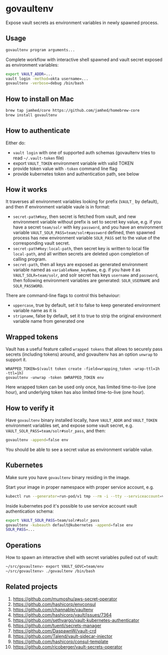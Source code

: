 # govaultenv

Expose vault secrets as environment variables in newly spawned process.

## Usage

```sh
govaultenv program arguments...
```

Complete workflow with interactive shell spawned and vault secret exposed as environment variables:

```sh
export VAULT_ADDR=...
vault login -method=okta username=...
govaultenv -verbose=debug /bin/bash
```

## How to install on Mac

```sh
brew tap jamhed/core https://github.com/jamhed/homebrew-core
brew install govaultenv
```

## How to authenticate

Either do:

* `vault login` with one of supported auth schemas (govaultenv tries to read `~/.vault-token` file)
* export `VAULT_TOKEN` environment variable with valid TOKEN
* provide token value with `-token` command line flag
* provide kubernetes token and authentication path, see below

## How it works

It traverses all environment variables looking for prefix (`VAULT_` by default), and then if environment variable vaule is in format:

* `secret-path#key`, then secret is fetched from vault, and new environment variable without
prefix is set to secret key value, e.g. if you have a secret `team/solr` with key `password`, and you have an environment
variable `VAULT_SOLR_PASS=team/solr#password` defined, then spawned process has new environment variable `SOLR_PASS`
set to the value of the corresponding vault secret.
* `secret-path#key:local-path`, then secret key is written to local file `local-path`, and all written
secrets are deleted upon completion of calling program.
* `secret-path`, then all keys are exposed as generated environment variable named as `variableName_keyName`, e.g. if you have it
as `VAULT_SOLR=team/solr`, and solr secret has keys `username` and `password`, then following environment variables
are generated: `SOLR_USERNAME` and `SOLR_PASSWORD`.

There are command-line flags to control this behaviour:

* `uppercase`, true by default, set it to false to keep generated environment variable name as it is
* `stripname`, false by default, set it to true to strip the original environment variable name from generated one

## Wrapped tokens

Vault has a useful feature called `wrapped tokens` that allows to securely pass secrets (including tokens) around,
and govaultenv has an option `unwrap` to support it.

```
WRAPPED_TOKEN=$(vault token create -field=wrapping_token -wrap-ttl=1h -ttl=1h)
govaultenv -unwrap -token $WRAPPED_TOKEN env
```

Here wrapped token can be used only once, has limited time-to-live (one hour), and underlying token has also limited time-to-live (one hour).

## How to verify it

Have `govaultenv` binary installed locally, have `VAULT_ADDR` and `VAULT_TOKEN` environment variables set, and expose some vault secret, e.g. `VAULT_SOLR_PASS=team/solr#solr_pass`, and then:

```sh
govaultenv -append=false env
```

You should be able to see a secret value as environment variable value.

## Kubernetes

Make sure you have `govaultenv` binary residing in the image.

Start your image in proper namespace with proper service account, e.g.

```sh
kubectl run --generator=run-pod/v1 tmp --rm -i --tty --serviceaccount=vault-auth --image jamhed/govaultenv
```

Inside kubernetes pod it's possible to use service account vault authentication schema:

```sh
export VAULT_SOLR_PASS=team/solr#solr_pass
govaultenv -kubeauth default@kubernetes -append=false env
SOLR_PASS=...
```

## Operations

How to spawn an interactive shell with secret variables pulled out of vault:

```sh
~/src/govaultenv> export VAULT_GOVC=team/env
~/src/govaultenv> ./govaultenv /bin/bash
```

## Related projects

1. https://github.com/mumoshu/aws-secret-operator
2. https://github.com/hashicorp/envconsul
3. https://github.com/channable/vaultenv
4. https://github.com/hashicorp/vault/issues/7364
5. https://github.com/sethvargo/vault-kubernetes-authenticator
6. https://github.com/tuenti/secrets-manager
7. https://github.com/DaspawnW/vault-crd
8. https://github.com/Talend/vault-sidecar-injector
9. https://github.com/hashicorp/consul-template
10. https://github.com/ricoberger/vault-secrets-operator
